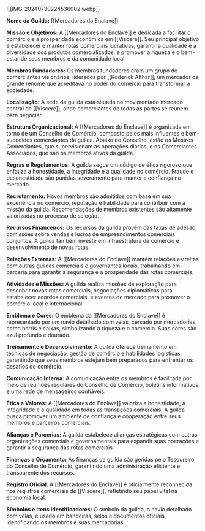 ![[IMG-20240730224536002.webp]]

**Nome da Guilda:** [[Mercadores do Enclave]]

**Missão e Objetivos:** A [[Mercadores do Enclave]] é dedicada a facilitar o comércio e a prosperidade econômica em [[Viscere]]. Seu principal objetivo é estabelecer e manter rotas comerciais lucrativas, garantir a qualidade e a diversidade dos produtos comercializados, e promover a riqueza e o bem-estar de seus membros e da comunidade local.

**Membros Fundadores:** Os membros fundadores eram um grupo de comerciantes visionários, liderados por [[Roderick Althar]], um mercador de grande renome que acreditava no poder do comércio para transformar a sociedade.

**Localização:** A sede da guilda está situada no movimentado mercado central de [[Viscere]], onde comerciantes de todas as partes se reúnem para negociar.

**Estrutura Organizacional:** A [[Mercadores do Enclave]] é organizada em torno de um Conselho de Comércio, composto pelos mais influentes e bem-sucedidos comerciantes da guilda. Abaixo do Conselho, estão os Mestres Comerciantes, que supervisionam as operações diárias, e os Comerciantes Associados, que são os membros ativos da guilda.

**Regras e Regulamentos:** A guilda segue um código de ética rigoroso que enfatiza a honestidade, a integridade e a qualidade no comércio. Fraude e desonestidade são punidas severamente para manter a confiança no mercado.

**Recrutamento:** Novos membros são admitidos com base em sua experiência no comércio, reputação e habilidade para contribuir com a missão da guilda. Recomendações de membros existentes são altamente valorizadas no processo de seleção.

**Recursos Financeiros:** Os recursos da guilda provêm das taxas de adesão, comissões sobre vendas e lucros de empreendimentos comerciais conjuntos. A guilda também investe em infraestrutura de comércio e desenvolvimento de novas rotas.

**Relações Externas:** A [[Mercadores do Enclave]] mantém relações estreitas com outras guildas comerciais e governantes locais, trabalhando em parceria para garantir a segurança e a prosperidade das rotas comerciais.

**Atividades e Missões:** A guilda realiza missões de exploração para descobrir novas rotas comerciais, negociações diplomáticas para estabelecer acordos comerciais, e eventos de mercado para promover o comércio local e internacional.

**Emblema e Cores:** O emblema da [[Mercadores do Enclave]] é representado por um navio detalhado com velas, cercado por mercadorias como barris e caixas, simbolizando a riqueza e o comércio. Suas cores são azul profundo e dourado.

**Treinamento e Desenvolvimento:** A guilda oferece treinamento em técnicas de negociação, gestão de comércio e habilidades logísticas, garantindo que seus membros estejam bem preparados para enfrentar os desafios do comércio.

**Comunicação Interna:** A comunicação entre os membros é facilitada por meio de reuniões regulares do Conselho de Comércio, boletins informativos e uma rede de mensageiros confiáveis.

**Ética e Valores:** A [[Mercadores do Enclave]] valoriza a honestidade, a integridade e a qualidade em todas as transações comerciais. A guilda busca promover um ambiente de confiança e cooperação entre seus membros e parceiros comerciais.

**Alianças e Parcerias:** A guilda estabelece alianças estratégicas com outras organizações comerciais e governamentais para expandir suas operações e garantir a segurança das rotas comerciais.

**Finanças e Orçamento:** As finanças da guilda são geridas pelo Tesoureiro do Conselho de Comércio, garantindo uma administração eficiente e transparente dos recursos.

**Registro Oficial:** A [[Mercadores do Enclave]] é oficialmente reconhecida nos registros comerciais de [[Viscere]], refletindo seu papel vital na economia local.

**Símbolos e Itens Identificadores:** O símbolo da guilda, o navio detalhado com velas, é usado em bandeiras, selos e documentos oficiais, identificando os membros e suas mercadorias.
